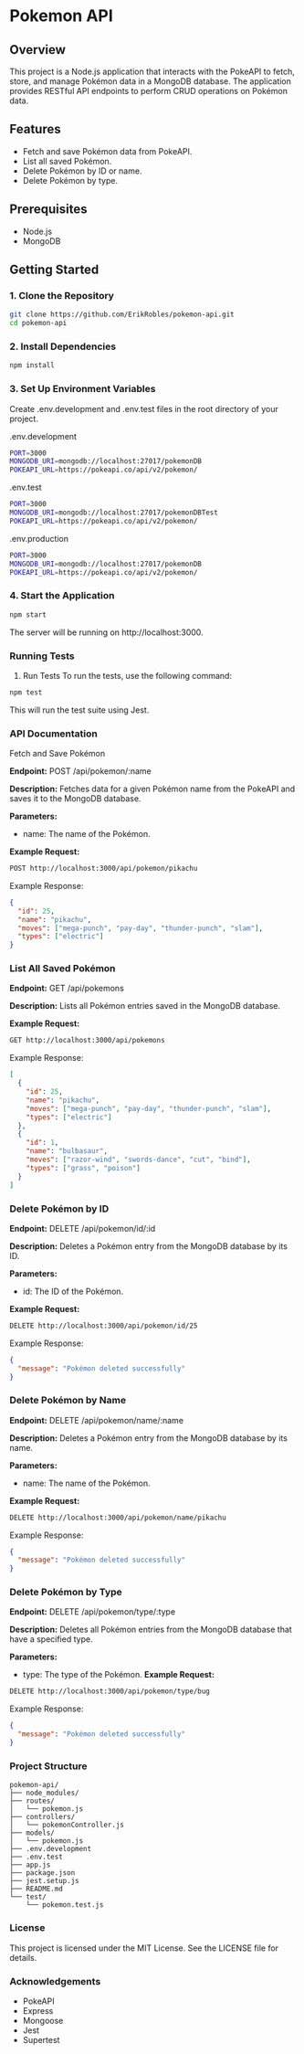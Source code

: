 # Pokemon API

## Overview

This project is a Node.js application that interacts with the PokeAPI to fetch, store, and manage Pokémon data in a MongoDB database. The application provides RESTful API endpoints to perform CRUD operations on Pokémon data.

## Features

- Fetch and save Pokémon data from PokeAPI.
- List all saved Pokémon.
- Delete Pokémon by ID or name.
- Delete Pokémon by type.

## Prerequisites

- Node.js
- MongoDB

## Getting Started

### 1. Clone the Repository

```sh
git clone https://github.com/ErikRobles/pokemon-api.git
cd pokemon-api
```
### 2. Install Dependencies
```sh
npm install
```
### 3. Set Up Environment Variables

Create .env.development and .env.test files in the root directory of your project.

.env.development
```bash
PORT=3000
MONGODB_URI=mongodb://localhost:27017/pokemonDB
POKEAPI_URL=https://pokeapi.co/api/v2/pokemon/
```
.env.test

```bash
PORT=3000
MONGODB_URI=mongodb://localhost:27017/pokemonDBTest
POKEAPI_URL=https://pokeapi.co/api/v2/pokemon/
```
.env.production
```bash
PORT=3000
MONGODB_URI=mongodb://localhost:27017/pokemonDB
POKEAPI_URL=https://pokeapi.co/api/v2/pokemon/
```
### 4. Start the Application
```sh
npm start
```
The server will be running on http://localhost:3000.

### Running Tests
1. Run Tests
To run the tests, use the following command:

```sh
npm test
```
This will run the test suite using Jest.

### API Documentation
Fetch and Save Pokémon

**Endpoint:** POST /api/pokemon/:name

**Description:** Fetches data for a given Pokémon name from the PokeAPI and saves it to the MongoDB database.

**Parameters:**

* name: The name of the Pokémon.

__Example Request:__

```sh
POST http://localhost:3000/api/pokemon/pikachu
```
Example Response:

```json
{
  "id": 25,
  "name": "pikachu",
  "moves": ["mega-punch", "pay-day", "thunder-punch", "slam"],
  "types": ["electric"]
}
```

### List All Saved Pokémon

**Endpoint:** GET /api/pokemons

**Description:** Lists all Pokémon entries saved in the MongoDB database.

**Example Request:**

```sh
GET http://localhost:3000/api/pokemons
```
Example Response:

```json
[
  {
    "id": 25,
    "name": "pikachu",
    "moves": ["mega-punch", "pay-day", "thunder-punch", "slam"],
    "types": ["electric"]
  },
  {
    "id": 1,
    "name": "bulbasaur",
    "moves": ["razor-wind", "swords-dance", "cut", "bind"],
    "types": ["grass", "poison"]
  }
]
```
### Delete Pokémon by ID
**Endpoint:** DELETE /api/pokemon/id/:id

**Description:** Deletes a Pokémon entry from the MongoDB database by its ID.

**Parameters:**

* id: The ID of the Pokémon.

**Example Request:**

```sh
DELETE http://localhost:3000/api/pokemon/id/25
```
Example Response:

```json
{
  "message": "Pokémon deleted successfully"
}
```
### Delete Pokémon by Name
**Endpoint:** DELETE /api/pokemon/name/:name

**Description:** Deletes a Pokémon entry from the MongoDB database by its name.

**Parameters:**

* name: The name of the Pokémon.

**Example Request:**

```sh
DELETE http://localhost:3000/api/pokemon/name/pikachu
```
Example Response:

```json
{
  "message": "Pokémon deleted successfully"
}
```
### Delete Pokémon by Type
**Endpoint:** DELETE /api/pokemon/type/:type

**Description:** Deletes all Pokémon entries from the MongoDB database that have a specified type.

**Parameters:**

* type: The type of the Pokémon.
**Example Request:**

```sh
DELETE http://localhost:3000/api/pokemon/type/bug
```
Example Response:

```json
{
  "message": "Pokémon deleted successfully"
}
```
### Project Structure
```arduino
pokemon-api/
├── node_modules/
├── routes/
│   └── pokemon.js
├── controllers/
│   └── pokemonController.js
├── models/
│   └── pokemon.js
├── .env.development
├── .env.test
├── app.js
├── package.json
├── jest.setup.js
├── README.md
└── test/
    └── pokemon.test.js
```
### License
This project is licensed under the MIT License. See the LICENSE file for details.

### Acknowledgements
* PokeAPI
* Express
* Mongoose
* Jest
* Supertest